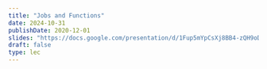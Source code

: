 ```yaml
---
title: "Jobs and Functions"
date: 2024-10-31
publishDate: 2020-12-01
slides: "https://docs.google.com/presentation/d/1Fup5mYpCsXj8BB4-zQH9oD6YUB178Iuuw0KwcHpVDCI"
draft: false
type: lec
---
```

